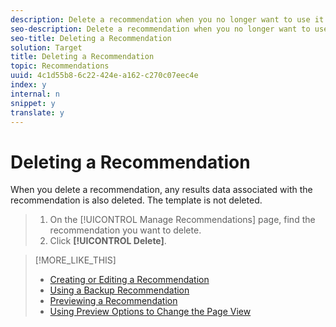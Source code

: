```yaml
---
description: Delete a recommendation when you no longer want to use it.
seo-description: Delete a recommendation when you no longer want to use it.
seo-title: Deleting a Recommendation
solution: Target
title: Deleting a Recommendation
topic: Recommendations
uuid: 4c1d55b8-6c22-424e-a162-c270c07eec4e
index: y
internal: n
snippet: y
translate: y
---
```


# Deleting a Recommendation

When you delete a recommendation, any results data associated with the recommendation is also deleted. The template is not deleted. 

>1. On the [!UICONTROL  Manage Recommendations] page, find the recommendation you want to delete.
>1. Click **[!UICONTROL  Delete]**.

>[!MORE_LIKE_THIS]
>
>* [ Creating or Editing a Recommendation ](t_create_edit_recs.md#task_07791608B4DB4B3EB0EF981116F4B4E2)
>* [ Using a Backup Recommendation ](c_backup_recs.md#concept_5D02FA607144416BB3514364E11E9395)
>* [ Previewing a Recommendation ](t_previewing_recs.md#task_0841AD9A5CF640719A486C24F7D4D14F)
>* [ Using Preview Options to Change the Page View ](r_previewoptions_recs.md#reference_8EBD7A9F6CF247B79A9FDCB85AB55C82)
